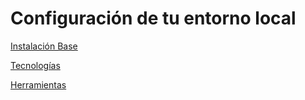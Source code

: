 # Configuración de tu entorno local

[Instalación Base](configuracion_de_tu_entorno_local/instalacion_base.md)

[Tecnologías](configuracion_de_tu_entorno_local/tecnologias.md)

[Herramientas](configuracion_de_tu_entorno_local/herramientas.md)


